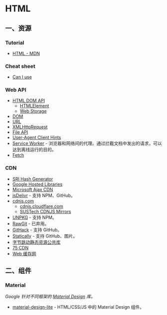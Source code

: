 # HTML

## 一、资源

### Tutorial

- [HTML - MDN](https://developer.mozilla.org/zh-CN/docs/Web/HTML)

### Cheat sheet

- [Can I use](https://caniuse.com/)

### Web API

- [HTML DOM API](https://developer.mozilla.org/zh-CN/docs/Web/API/HTML_DOM_API)
  - [HTMLElement](https://developer.mozilla.org/zh-CN/docs/Web/API/HTMLElement)
  - [Web Storage](https://developer.mozilla.org/zh-CN/docs/Web/API/Web_Storage_API)
- [DOM](https://dom.spec.whatwg.org/)
- [URL](https://url.spec.whatwg.org/)
- [XMLHttpRequest](https://xhr.spec.whatwg.org/)
- [File API](https://www.w3.org/TR/FileAPI/)
- [User-Agent Client Hints](https://wicg.github.io/ua-client-hints/)
- [Service Worker](https://www.w3.org/TR/service-workers/) - 浏览器和网络间的代理。通过拦截文档中发出的请求，可以达到离线运行的目的。
- [Fetch](https://fetch.spec.whatwg.org/)

### CDN

- [SRI Hash Generator](https://www.srihash.org/)
- [Google Hosted Libraries](https://developers.google.com/speed/libraries?hl=zh-cn)
- [Microsoft Ajax CDN](https://www.asp.net/ajaxlibrary/cdn.ashx)
- [jsDelivr](https://www.jsdelivr.com/) - 支持 NPM、GitHub。
- [cdnjs.com](https://cdnjs.com/)
  - [cdnjs.cloudflare.com](https://cdnjs.cloudflare.com/)
  - [SUSTech CDNJS Mirrors](https://mirrors.sustech.edu.cn/help/cdnjs.html)
- [UNPKG](https://www.unpkg.com/) - 支持 NPM。
- [RawGit](https://rawgit.com/) - 已弃用。
- [GitHack](https://raw.githack.com/) - 支持 GitHub。
- [Statically](https://statically.io/) - 支持 GitHub、图片。
- [字节跳动静态资源公共库](https://cdn.bytedance.com/)
- [75 CDN](https://lib.baomitu.com/)
- [Web 缓存网](https://www.webcache.cn/)

## 二、组件

### Material

*Google 针对不同框架的 [Material Design](https://en.wikipedia.org/wiki/Material_Design) 库。*

- [material-design-lite](https://github.com/google/material-design-lite) - HTML/CSS/JS 中的 Material Design 组件。

